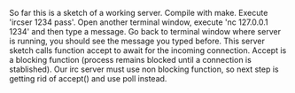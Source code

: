 So far this is a sketch of a working server. Compile with make. Execute 'ircser 1234 pass'. Open another terminal window, execute 'nc 127.0.0.1 1234' and then type a message. Go back to terminal window where server is running, you should see the message you typed before.
This server sketch calls function accept to await for the incoming connection. Accept is a blocking function (process remains blocked until a connection is stablished). Our irc server must use non blocking function, so next step is getting rid of accept() and use poll instead.
